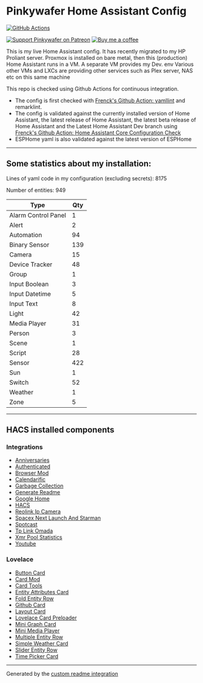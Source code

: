 # Pinkywafer Home Assistant Config

[![GitHub Actions][actions-shield]][actions]

[![Support Pinkywafer on Patreon][patreon-shield]][patreon]
[![Buy me a coffee][bmc-shield]][bmc]

This is my live Home Assistant config. 
It has recently migrated to my HP Proliant server.
Proxmox is installed on bare metal,  then this (production) Home Assistant runs in a VM.
A separate VM provides my Dev. env
Various other VMs and LXCs are providing other services such as Plex server, NAS etc on this same machine

This repo is checked using Github Actions for continuous integration.
  * The config is first checked with
 [Frenck's Github Action: yamllint](https://github.com/frenck/action-yamllint) and remarklint.
  * The config is validated against the currently installed version of Home Assistant,
 the latest release of Home Assistant, the latest beta release of Home Assistant and
 the Latest Home Assistant Dev branch using
  [Frenck's Github Action: Home Assistant Core Configuration Check](https://github.com/frenck/action-home-assistant)
  * ESPHome yaml is also validated against the latest version of ESPHome

***

## Some statistics about my installation:

Lines of yaml code in my configuration (excluding secrets): 8175

Number of entities: 949

Type | Qty
-- | --
Alarm Control Panel | 1
Alert | 2
Automation | 94
Binary Sensor | 139
Camera | 15
Device Tracker | 48
Group | 1
Input Boolean | 3
Input Datetime | 5
Input Text | 8
Light | 42
Media Player | 31
Person | 3
Scene | 1
Script | 28
Sensor | 422
Sun | 1
Switch | 52
Weather | 1
Zone | 5

***

## HACS installed components

### Integrations
  - [Anniversaries](https://github.com/pinkywafer/Anniversaries)
  - [Authenticated](https://github.com/custom-components/authenticated)
  - [Browser Mod](https://github.com/thomasloven/hass-browser_mod)
  - [Calendarific](https://github.com/pinkywafer/Calendarific)
  - [Garbage Collection](https://github.com/bruxy70/Garbage-Collection)
  - [Generate Readme](https://github.com/custom-components/readme)
  - [Google Home](https://github.com/leikoilja/ha-google-home)
  - [HACS](https://github.com/hacs/integration)
  - [Reolink Ip Camera](https://github.com/fwestenberg/reolink_dev)
  - [Spacex Next Launch And Starman](https://github.com/djtimca/HASpaceX)
  - [Spotcast](https://github.com/fondberg/spotcast)
  - [Tp Link Omada](https://github.com/zachcheatham/ha-omada)
  - [Xmr Pool Statistics](https://github.com/hwmland/homeassistant-xmrpool_stat)
  - [Youtube](https://github.com/custom-components/youtube)

### Lovelace
  - [Button Card](https://github.com/custom-cards/button-card)
  - [Card Mod](https://github.com/thomasloven/lovelace-card-mod)
  - [Card Tools](https://github.com/thomasloven/lovelace-card-tools)
  - [Entity Attributes Card](https://github.com/custom-cards/entity-attributes-card)
  - [Fold Entity Row](https://github.com/thomasloven/lovelace-fold-entity-row)
  - [Github Card](https://github.com/ljmerza/github-card)
  - [Layout Card](https://github.com/thomasloven/lovelace-layout-card)
  - [Lovelace Card Preloader](https://github.com/gadgetchnnel/lovelace-card-preloader)
  - [Mini Graph Card](https://github.com/kalkih/mini-graph-card)
  - [Mini Media Player](https://github.com/kalkih/mini-media-player)
  - [Multiple Entity Row](https://github.com/benct/lovelace-multiple-entity-row)
  - [Simple Weather Card](https://github.com/kalkih/simple-weather-card)
  - [Slider Entity Row](https://github.com/thomasloven/lovelace-slider-entity-row)
  - [Time Picker Card](https://github.com/GeorgeSG/lovelace-time-picker-card)

***


Generated by the [custom readme integration](https://github.com/custom-components/readme)

[actions]: https://github.com/pinkywafer/Home-Assistant_Config/actions
[bmc]: https://www.buymeacoffee.com/V3q9id4
[patreon]: https://www.patreon.com/pinkywafer
[actions-shield]: https://github.com/pinkywafer/Home-Assistant_Config/workflows/Home%20Assistant%20CI/badge.svg
[bmc-shield]: https://img.shields.io/static/v1.svg?label=Buy%20me%20a%20coffee&logo=buy%20me%20a%20coffee&logoColor=white&labelColor=ff69b4&message=donate&color=Black
[patreon-shield]: https://c5.patreon.com/external/logo/become_a_patron_button.png
